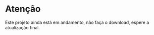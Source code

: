Atenção
======
Este projeto ainda está em andamento, não faça o download, espere a atualização final.
